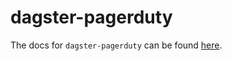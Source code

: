# dagster-pagerduty

The docs for `dagster-pagerduty` can be found
[here](https://docs.dagster.io/apidocs/libraries/dagster_pagerduty).
